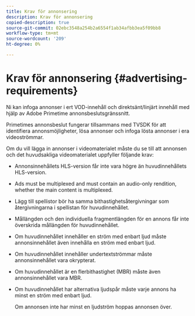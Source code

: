 ```yaml
---
title: Krav för annonsering
description: Krav för annonsering
copied-description: true
source-git-commit: 02ebc3548a254b2a6554f1ab34afbb3ea5f09bb8
workflow-type: tm+mt
source-wordcount: '209'
ht-degree: 0%

---
```


# Krav för annonsering {#advertising-requirements}

Ni kan infoga annonser i ert VOD-innehåll och direktsänt/linjärt innehåll med hjälp av Adobe Primetime annonsbeslutsgränssnitt.

Primetimes annonsbeslut fungerar tillsammans med TVSDK för att identifiera annonsmöjligheter, lösa annonser och infoga lösta annonser i era videoströmmar.

Om du vill lägga in annonser i videomaterialet måste du se till att annonsen och det huvudsakliga videomaterialet uppfyller följande krav:

* Annonsinnehållets HLS-version får inte vara högre än huvudinnehållets HLS-version.
* Ads must be multiplexed and must contain an audio-only rendition, whether the main content is multiplexed.
* Lägg till spellistor bör ha samma bithastighetsåtergivningar som återgivningarna i spellistan för huvudinnehållet.
* Mållängden och den individuella fragmentlängden för en annons får inte överskrida mållängden för huvudinnehållet.
* Om huvudinnehållet innehåller en ström med enbart ljud måste annonsinnehållet även innehålla en ström med enbart ljud.
* Om huvudinnehållet innehåller undertextströmmar måste annonsinnehållet vara okrypterat.
* Om huvudinnehållet är en flerbithastighet (MBR) måste även annonsinnehållet vara MBR.
* Om huvudinnehållet har alternativa ljudspår måste varje annons ha minst en ström med enbart ljud.

  Om annonsen inte har minst en ljudström hoppas annonsen över.

